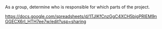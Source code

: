 As a group, determine who is responsible for which parts of the project.


https://docs.google.com/spreadsheets/d/1TJlKfCnzGgC4XCH5bigPRIEM9nGGECX6rI_HTH7ee7w/edit?usp=sharing

